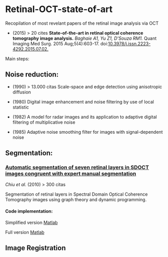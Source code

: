 # Retinal-OCT-state-of-art
Recopilation of most revelant papers of the retinal image analysis via OCT 


- (2015) > 20 cites
**State-of-the-art in retinal optical coherence tomography image analysis.** *Baghaie A1, Yu Z1, D'Souza RM1.*
Quant Imaging Med Surg. 2015 Aug;5(4):603-17. doi:[10.3978/j.issn.2223-4292.2015.07.02.](10.3978/j.issn.2223-4292.2015.07.02.)

Main steps:

## Noise reduction:
  
  - (1990) > 13.000 citas
    Scale-space and edge detection using anisotropic diffusion  
  
  - (1980)
    Digital image enhancement and noise filtering by use of local statistic							 
	
  - (1982)
    A model for radar images and its application to adaptive digital filtering of multiplicative noise 
	
  - (1985)
    Adaptive noise smoothing filter for images with signal-dependent noise							 

## Segmentation:

### [Automatic segmentation of seven retinal layers in SDOCT images congruent with expert manual segmentation](https://www.ncbi.nlm.nih.gov/pmc/articles/PMC3408910/)
*Chiu et al.*
(2010) > 300 citas

Segmentation of retinal layers in Spectral Domain Optical Coherence Tomography images using graph theory and dynamic programming.

#### Code implementation:
Simplified version [Matlab](https://es.mathworks.com/matlabcentral/fileexchange/43518-graph-based-segmentation-of-retinal-layers-in-oct-images)

Full version [Matlab](https://github.com/pangyuteng/caserel)





## Image Registration
